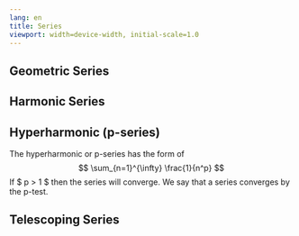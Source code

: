 ```yaml
---
lang: en
title: Series
viewport: width=device-width, initial-scale=1.0
---
```

## Geometric Series

## Harmonic Series

## Hyperharmonic (p-series)
The hyperharmonic or p-series has the form of
$$
\sum_{n=1}^{\infty} \frac{1}{n^p}
$$
If $ p > 1 $ then the series will converge. We say that a series converges by
the p-test. 
## Telescoping Series